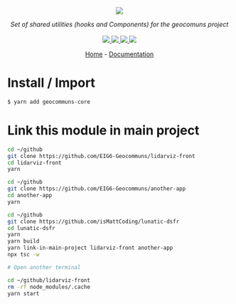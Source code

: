 <p align="center">
    <img src="https://user-images.githubusercontent.com/6702424/80216211-00ef5280-863e-11ea-81de-59f3a3d4b8e4.png">  
</p>
<p align="center">
    <i>Set of shared utilities (hooks and Components) for the geocomuns project</i>
    <br>
    <br>
    <a href="https://github.com/EIG6-Geocommuns/geocommuns-core/actions">
      <img src="https://github.com/EIG6-Geocommuns/geocommuns-core/workflows/ci/badge.svg?branch=main">
    </a>
    <a href="https://bundlephobia.com/package/geocommuns-core">
      <img src="https://img.shields.io/bundlephobia/minzip/geocommuns-core">
    </a>
    <a href="https://www.npmjs.com/package/geocommuns-core">
      <img src="https://img.shields.io/npm/dw/geocommuns-core">
    </a>
    <a href="https://github.com/EIG6-Geocommuns/geocommuns-core/blob/main/LICENSE">
      <img src="https://img.shields.io/npm/l/geocommuns-core">
    </a>
</p>
<p align="center">
  <a href="https://github.com/EIG6-Geocommuns/geocommuns-core">Home</a>
  -
  <a href="https://github.com/EIG6-Geocommuns/geocommuns-core">Documentation</a>
</p>

# Install / Import

```bash
$ yarn add geocommuns-core
```

# Link this module in main project

```bash
cd ~/github
git clone https://github.com/EIG6-Geocommuns/lidarviz-front
cd lidarviz-front
yarn

cd ~/github
git clone https://github.com/EIG6-Geocommuns/another-app
cd another-app
yarn

cd ~/github
git clone https://github.com/isMattCoding/lunatic-dsfr
cd lunatic-dsfr
yarn
yarn build
yarn link-in-main-project lidarviz-front another-app
npx tsc -w

# Open another terminal

cd ~/github/lidarviz-front
rm -rf node_modules/.cache
yarn start
```
